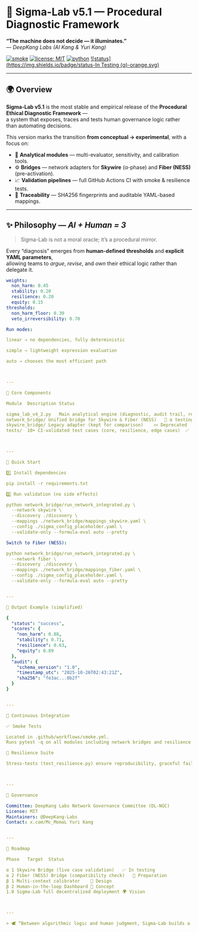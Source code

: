 # 🧠 Sigma-Lab v5.1 — Procedural Diagnostic Framework  
**“The machine does not decide — it illuminates.”**  
— *DeepKang Labs (AI Kang & Yuri Kang)*  

[![smoke](https://github.com/DeepKang-Labs/Sigma-Lab-Framework/actions/workflows/smoke.yml/badge.svg?branch=main)](https://github.com/DeepKang-Labs/Sigma-Lab-Framework/actions/workflows/smoke.yml)
[![license: MIT](https://img.shields.io/badge/license-MIT-blue.svg)](LICENSE)
[![python](https://img.shields.io/badge/python-3.10%2B-yellow.svg)](https://www.python.org/)
[![status](https://img.shields.io/badge/status-In Testing (α)-orange.svg)](#)

---

## 🌍 Overview

**Sigma-Lab v5.1** is the most stable and empirical release of the **Procedural Ethical Diagnostic Framework** —  
a system that exposes, traces and tests human governance logic rather than automating decisions.

This version marks the transition **from conceptual → experimental**, with a focus on:

- 🧩 **Analytical modules** — multi-evaluator, sensitivity, and calibration tools.  
- ⚙️ **Bridges** — network adapters for **Skywire** (α-phase) and **Fiber (NESS)** (pre-activation).  
- 📈 **Validation pipelines** — full GitHub Actions CI with smoke & resilience tests.  
- 🧮 **Traceability** — SHA256 fingerprints and auditable YAML-based mappings.

---

## ✨ Philosophy — *AI + Human = 3*

> Sigma-Lab is not a moral oracle; it’s a procedural mirror.

Every “diagnosis” emerges from **human-defined thresholds** and **explicit YAML parameters**,  
allowing teams to *argue*, *revise*, and *own* their ethical logic rather than delegate it.

```yaml
weights:
  non_harm: 0.45
  stability: 0.20
  resilience: 0.20
  equity: 0.15
thresholds:
  non_harm_floor: 0.30
  veto_irreversibility: 0.70

Run modes:

linear → no dependencies, fully deterministic

simple → lightweight expression evaluation

auto → chooses the most efficient path



---

🧠 Core Components

Module	Description	Status

sigma_lab_v4_2.py	Main analytical engine (diagnostic, audit trail, resilience)	✅ Stable
network_bridge/	Unified bridge for Skywire & Fiber (NESS)	🚧 α testing
skywire_bridge/	Legacy adapter (kept for comparison)	💤 Deprecated
tests/	10+ CI-validated test cases (core, resilience, edge cases)	✅ Passing



---

🚀 Quick Start

1️⃣ Install dependencies

pip install -r requirements.txt

2️⃣ Run validation (no side effects)

python network_bridge/run_network_integrated.py \
  --network skywire \
  --discovery ./discovery \
  --mappings ./network_bridge/mappings_skywire.yaml \
  --config ./sigma_config_placeholder.yaml \
  --validate-only --formula-eval auto --pretty

Switch to Fiber (NESS):

python network_bridge/run_network_integrated.py \
  --network fiber \
  --discovery ./discovery \
  --mappings ./network_bridge/mappings_fiber.yaml \
  --config ./sigma_config_placeholder.yaml \
  --validate-only --formula-eval auto --pretty


---

🧾 Output Example (simplified)

{
  "status": "success",
  "scores": {
    "non_harm": 0.88,
    "stability": 0.71,
    "resilience": 0.63,
    "equity": 0.89
  },
  "audit": {
    "schema_version": "1.0",
    "timestamp_utc": "2025-10-26T02:43:21Z",
    "sha256": "fe3ac...8b2f"
  }
}


---

🧪 Continuous Integration

✅ Smoke Tests

Located in .github/workflows/smoke.yml.
Runs pytest -q on all modules including network bridges and resilience simulations.

🧩 Resilience Suite

Stress-tests (test_resilience.py) ensure reproducibility, graceful failure, and determinism under load.



---

🧩 Governance

Committee: DeepKang Labs Network Governance Committee (DL-NGC)
License: MIT
Maintainers: @DeepKang-Labs
Contact: x.com/Mc_MomaL Yuri Kang


---

🌌 Roadmap

Phase	Target	Status

α 1	Skywire Bridge (live case validation)	✅ In testing
α 2	Fiber (NESS) Bridge (compatibility check)	🚧 Preparation
β 1	Multi-context calibrator	🧩 Design
β 2	Human-in-the-loop Dashboard	🧭 Concept
1.0	Sigma-Lab full decentralized deployment	🌍 Vision



---

> 🕊️ “Between algorithmic logic and human judgment, Sigma-Lab builds a bridge.”
